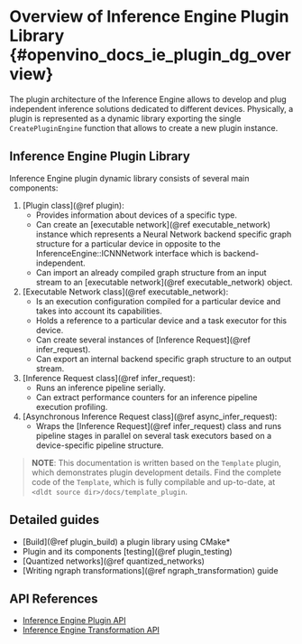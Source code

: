 # Overview of Inference Engine Plugin Library {#openvino_docs_ie_plugin_dg_overview}

The plugin architecture of the Inference Engine allows to develop and plug independent inference 
solutions dedicated to different devices. Physically, a plugin is represented as a dynamic library 
exporting the single `CreatePluginEngine` function that allows to create a new plugin instance.

Inference Engine Plugin Library
-----------------------

Inference Engine plugin dynamic library consists of several main components:

1. [Plugin class](@ref plugin):
	- Provides information about devices of a specific type.
	- Can create an [executable network](@ref executable_network) instance which represents a Neural 
	Network backend specific graph structure for a particular device in opposite to the InferenceEngine::ICNNNetwork 
	interface which is backend-independent.
	- Can import an already compiled graph structure from an input stream to an 
	[executable network](@ref executable_network) object.
2. [Executable Network class](@ref executable_network):
	- Is an execution configuration compiled for a particular device and takes into account its capabilities.
	- Holds a reference to a particular device and a task executor for this device.
	- Can create several instances of [Inference Request](@ref infer_request).
	- Can export an internal backend specific graph structure to an output stream.
3. [Inference Request class](@ref infer_request):
    - Runs an inference pipeline serially.
    - Can extract performance counters for an inference pipeline execution profiling.
4. [Asynchronous Inference Request class](@ref async_infer_request):
    - Wraps the [Inference Request](@ref infer_request) class and runs pipeline stages in parallel 
	on several task executors based on a device-specific pipeline structure.

> **NOTE**: This documentation is written based on the `Template` plugin, which demonstrates plugin 
development details. Find the complete code of the `Template`, which is fully compilable and up-to-date,
at `<dldt source dir>/docs/template_plugin`.

Detailed guides
-----------------------

* [Build](@ref plugin_build) a plugin library using CMake\*
* Plugin and its components [testing](@ref plugin_testing)
* [Quantized networks](@ref quantized_networks)
* [Writing ngraph transformations](@ref ngraph_transformation) guide

API References
-----------------------

* [Inference Engine Plugin API](group__ie__dev__api.html)
* [Inference Engine Transformation API](group__ie__transformation__api.html)
